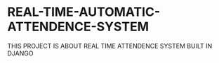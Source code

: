 # REAL-TIME-AUTOMATIC-ATTENDENCE-SYSTEM
THIS PROJECT IS ABOUT REAL TIME ATTENDENCE SYSTEM BUILT IN DJANGO

